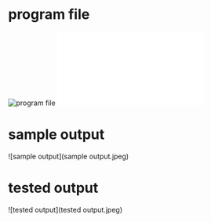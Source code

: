 # program file
![program file](Producer&Consumer_code_595.jpeg)
![program file](Producer&Consumerfile.c)

# sample output
![sample output](sample output.jpeg)

# tested output
![tested output](tested output.jpeg)
